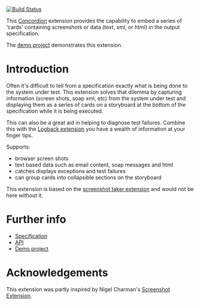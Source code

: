 [![Build Status](https://travis-ci.com/concordion/concordion-storyboard-extension.svg?branch=master)](https://travis-ci.com/concordion/concordion-storyboard-extension)

This [Concordion](http://www.concordion.org) extension provides the capability to embed a series of 'cards' containing screenshots or data (text, xml, or html) in the output specification.

The [demo project](http://github.com/concordion/concordion-storyboard-extension-demo) demonstrates this extension.

# Introduction

Often it's difficult to tell from a specification exactly what is being done to the system under test.  This extension solves that dilemma by capturing information (screen shots, soap xml, etc) from the system under test and displaying them as a series of cards on a storyboard at the bottom of the specification while it is being executed.

This can also be a great aid in helping to diagnose test failures.  Combine this with the [Logback extension](http://github.com/concordion/concordion-logback-extension) you have a wealth of information at your finger tips.


Supports:
* browser screen shots
* text based data such as email content, soap messages and html
* catches displays exceptions and test failures 
* can group cards into collapsible sections on the storyboard 

This extension is based on the [screenshot taker extension](http://github.com/concordion/concordion-screenshot-extension) and would not be here without it.

# Further info

* [Specification](http://concordion.github.io/concordion-storyboard-extension/spec/spec/concordion/ext/storyboard/Storyboard.html)
* [API](http://concordion.github.io/concordion-storyboard-extension/api/index.html)
* [Demo project](http://github.com/concordion/concordion-storyboard-extension-demo)

# Acknowledgements

This extension was partly inspired by Nigel Charman's [Screenshot Extension](https://github.com/concordion/concordion-screenshot-extension).
